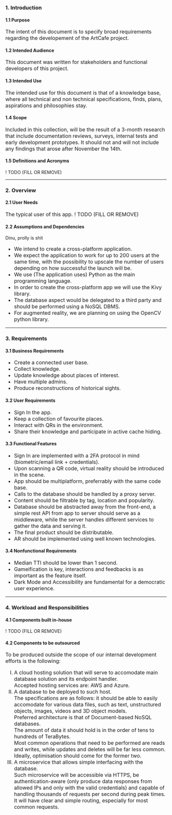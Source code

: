 ### **1. Introduction**

#### 1.1 Purpose
<p style="font-size: 16;">
The intent of this document is to specify broad requirements regarding the developement of the ArtCafe project.
</p>

#### 1.2 Intended Audience
<p style="font-size: 16;">
This document was written for stakeholders and functional developers of this project.
</p>

#### 1.3 Intended Use
<p style="font-size: 16;">
The intended use for this document is that of a knowledge base, where all technical and non technical specifications, finds, plans, aspirations and philosophies stay.
</p>

#### 1.4 Scope
<p style="font-size: 16;">
Included in this collection, will be the result of a 3-month research that include documentation reviews, surveys, internal tests and early development prototypes.
It should not and will not include any findings that arose after November the 14th.
</p>

#### 1.5 Definitions and Acronyms
! TODO (FILL OR REMOVE)


---


### **2. Overview**

#### 2.1 User Needs
<p style="font-size: 16;">
The typical user of this app.
! TODO (FILL OR REMOVE)
</p>

#### 2.2 Assumptions and Dependencies
Dinu, prolly is shit
<ul style="font-size: 16;">
<li>We intend to create a cross-platform application.
<li>We expect the application to work for up to 200 users at the same time, with the possibility to upscale the number of users depending on how successful the launch will be. 
<li>We use (The application uses) Python as the main programming language. 
<li>In order to create the cross-platform app we will use the Kivy library.
<li>The database aspect would be delegated to a third party and should be performed using a NoSQL DBMS.
<li>For augmented reality, we are planning on using the OpenCV python library.
</ul>

---


### **3. Requirements**

#### 3.1 Business Requirements
<ul style="font-size: 16;">
<li> Create a connected user base.
<li> Collect knowledge.
<li> Update knowledge about places of interest.
<li> Have multiple admins.
<li> Produce reconstructions of historical sights.
</ul>

#### 3.2 User Requirements
<ul style="font-size: 16;">
<li> Sign In the app.
<li> Keep a collection of favourite places.
<li> Interact with QRs in the environment.
<li> Share their knowledge and participate in active cache hiding.
</ul>

#### 3.3 Functional Features
<ul style="font-size: 16;">
<li> Sign In are implemented with a 2FA protocol in mind (biometric/email link + credentials).
<li> Upon scanning a QR code, virtual reality should be introduced in the scene.
<li> App should be multiplatform, preferrably with the same code base.
<li> Calls to the database should be handled by a proxy server.
<li> Content should be filtrable by tag, location and popularity.
<li> Database should be abstracted away from the front-end, a simple rest API from app to server should serve as a middleware, while the server handles different services to gather the data and serving it.
<li> The final product should be distributable.
<li> AR should be implemented using well known technologies.
</ul>

#### 3.4 Nonfunctional Requirements
<ul style="font-size: 16;">
<li> Median TTI should be lower than 1 second.
<li> Gameification is key, interactions and feedbacks is as important as the feature itself.
<li> Dark Mode and Accessibility are fundamental for a democratic user experience.
</ul>


---


### **4. Workload and Responsibilities**

#### 4.1 Components built in-house
! TODO (FILL OR REMOVE)

#### 4.2 Components to be outsourced
<p style="font-size: 16;">
To be produced outside the scope of our internal development efforts is the following:
</p>
<ol style="font-size: 16; list-style-type: upper-roman;">
<li> 
A cloud hosting solution that will serve to accomodate main database solution and its endpoint handler. 
<br> Accepted hosting services are: AWS and Azure.
</li>
<li> 
A database to be deployed to such host. 
<br> The specifications are as follows: it should be able to easily accomodate for various data files, such as text, unstructured objects, images, videos and 3D object models. 
<br> Preferred architecture is that of Document-based NoSQL databases. 
<br> The amount of data it should hold is in the order of tens to hundreds of TeraBytes.
<br> Most common operations that need to be performed are reads and writes, while updates and deletes will be far less common. Ideally, optimisation should come for the former two.
</li>
<li> 
A microservice that allows simple interfacing with the database.
<br> Such microservice will be accessible via HTTPS, be authentication-aware (only produce data responses from allowed IPs and only with the valid credentials) and capable of handling thousands of requests per second during peak times.
<br> It will have clear and simple routing, especially for most common requests.
</li>
</ol>

